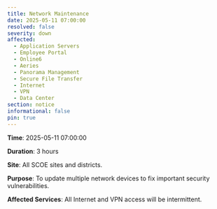```yaml
---
title: Network Maintenance
date: 2025-05-11 07:00:00
resolved: false
severity: down
affected:
  - Application Servers
  - Employee Portal
  - Online6
  - Aeries
  - Panorama Management
  - Secure File Transfer
  - Internet
  - VPN
  - Data Center
section: notice
informational: false
pin: true
---
```


**Time**: 2025-05-11 07:00:00

**Duration**: 3 hours

**Site**: All SCOE sites and districts.

**Purpose**: To update multiple network devices to fix important security vulnerabilities.

**Affected Services**: All Internet and VPN access  will be intermittent.
